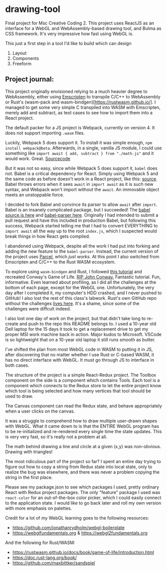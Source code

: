 # drawing-tool
Final project for Msc Creative Coding 2. This project uses ReactJS as an interface for a WebGL and WebAssembly-based drawing tool, and Bulma as CSS framework. It's very impressive how fast using WebGL is. 


This just a first step in a tool I'd like to build which can design
1) Layout
2) Components
3) Freeform

## Project journal:

This project originally envisioned relying to a much heavier degree to WebAssembly, either using [Emscripten](https://emscripten.org/) to transpile C/C++ to WebAssembly or Rust's (wasm-pack and wasm-bindgen)[https://rustwasm.github.io/]. I managed to get some very simple C transpiled into WASM with Emscripten, merely add and subtract, as test cases to see how to import them into a React project.

The default packer for a JS project is Webpack, currently on version 4. It does not support importing `.wasm` files. 

Luckily, Webpack 5 does support it. To install it was simple enough, `npm install webpack@beta`. Afterwards, in a single, vanilla JS module, I could use something like `import await { add, subtract } from "./math.js"` and it would work. Great. [Sourcecode](https://github.com/Toruitas/webpack5wasm)

But it was not so easy, since while Webpack 5 does support it, `babel` does not. Babel is a critical dependency for React. Simply using Webpack 5 and the same code as before doesn't work in a React project, like this: [source](https://github.com/Toruitas/react-wasm-exp/blob/master/src/app/features/counter/counterSlice.js). Babel throws errors when it sees `await` in `import await` as it is such new syntax, and Webpack won't import without the `await`. An immovable object meets an unstoppable force.

I decided to fork Babel and convince its parser to allow `await` after `import`. Babel is an insanely complicated package, but I succeeded! The [babel source is here](https://github.com/Toruitas/babel) and [babel-parser here](https://github.com/Toruitas/babel/tree/master/packages/babel-parser). Originally I had intended to submit a pull request and have this included in production Babel, but following this success, Webpack started telling me that I had to convert EVERYTHING to `import await` all the way up to the root `index.js`, which I suspected would break things in how React gets compiled. 

I abandoned using Webpack, despite all the work I had put into forking and adding the new feature to the `babel-parser`. Instead, the current version of the project uses [Parcel](https://parceljs.org/), which *just works.* At this point I also switched from Emscripten and C/C++ to the Rust WASM ecosystem. 

To explore using `wasm-bindgen` and Rust, I followed [this tutorial](https://rustwasm.github.io/docs/book/) and recreated Conway's Game of Life. [RIP John Conway.](https://arstechnica.com/science/2020/04/john-conway-inventor-of-the-game-of-life-has-died-of-covid-19/) Fantastic tutorial. Fun, informative. Even learned about profiling, as I did all the challenges at the bottom of each page, except for the WebGL one. Unfortunately, the very day after I completed it, my computer's HDD crashed, and I never pushed to GitHub! I also lost the rest of this class's labwork. Rust's own GitHub repo without the challenges [lives here](https://github.com/rustwasm/wasm_game_of_life). It's a shame, since some of the challenges were diffcult indeed. 

I also lost one day of work on the project, but that didn't take long to re-create and push to the repo this README belongs to. I used a 10-year old Dell laptop for the 15 days it took to get a replacement drive to get my proper MSI work machine back in action. Major kudos to Microsoft. VSCode is so lightweight that on a 10-year old laptop it still runs smooth as butter.

I've shifted the plan from most WebGL code in WASM to putting it in JS, after discovering that no matter whether I use Rust or C-based WASM, it has no direct interface with WebGL. It must go through JS to interface in both cases. 

The structure of the project is a simple React-Redux project. The Toolbox component on the side is a component which contains Tools. Each tool is a component which connects to the Redux store to let the entire project know which tool is being selected and how many vertices that tool should be used to draw. 

The Canvas component can read the Redux state, and behave appropriately when a user clicks on the canvas.

It was a struggle to comprehend how to draw multiple user-drawn shapes with WebGL. What it came down to is that the ENTIRE WebGL program has to be re-initialized and re-rendered every single time the state updates. This is very very fast, so it's really not a problem at all.

The math behind drawing a line and circle at a given (x,y) was non-obvious. Drawing with triangles!

The most ridiculous part of the project so far? I spent an entire day trying to figure out how to copy a string from Redux state into local state, only to realize the bug was elsewhere, and there was never a problem copying the string in the first place.


Please see my package.json to see which packages I used, pretty ordinary React with Redux project packages. The only "feature" package I used was `react-color` for an out-of-the-box color picker, which I could easily connect to the application state. I would like to go back later and roll my own version with more emphasis on palettes. 

Credit for a lot of my WebGL learning goes to the following resources:
* https://github.com/jonathanrydholm/webgl-boilerplate
* https://webglfundamentals.org & https://webgl2fundamentals.org 

And the following for Rust/WASM:
* https://rustwasm.github.io/docs/book/game-of-life/introduction.html 
* https://doc.rust-lang.org/book/ 
* https://github.com/maxbittker/sandspiel 